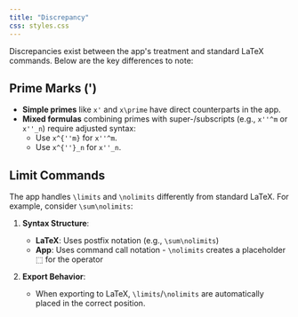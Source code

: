 ```yaml
---
title: "Discrepancy"
css: styles.css
---
```




Discrepancies exist between the app's treatment and standard LaTeX commands.
Below are the key differences to note:

## Prime Marks (')

- **Simple primes** like `x'` and `x\prime` have direct counterparts in the app.
- **Mixed formulas** combining primes with super-/subscripts (e.g., `x''^m` or `x''_n`) require adjusted syntax:
  - Use `x^{''m}` for `x''^m`.
  - Use `x^{''}_n` for `x''_n`.

## Limit Commands

The app handles `\limits` and `\nolimits` differently from standard LaTeX. For example, consider `\sum\nolimits`:

1. **Syntax Structure**:

   - **LaTeX**: Uses postfix notation (e.g., `\sum\nolimits`)
   - **App**: Uses command call notation - `\nolimits` creates a placeholder $⬚$ for the operator

2. **Export Behavior**:
   - When exporting to LaTeX, `\limits`/`\nolimits` are automatically placed in the correct position.
